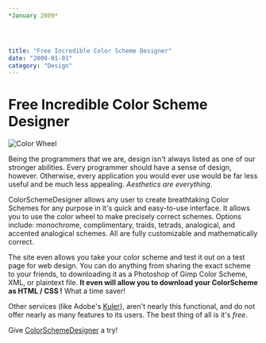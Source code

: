 ```yaml
---
*January 2009*




title: "Free Incredible Color Scheme Designer"
date: "2009-01-01"
category: "Design"
---
```


# Free Incredible Color Scheme Designer

![Color Wheel](http://www.programmerfish.com/wp-content/uploads/2009/03/color-wheel.png)

Being the programmers that we are, design isn't always listed as one of our stronger abilities. Every programmer should have a sense of design, however. Otherwise, every application you would ever use would be far less useful and be much less appealing. *Aesthetics are everything*.

 ColorSchemeDesigner allows any user to create breathtaking Color Schemes for any purpose in it's quick and easy-to-use interface. It allows you to use the color wheel to make precisely correct schemes. Options include: monochrome, complimentary, traids, tetrads, analogical, and accented analogical schemes. All are fully customizable and mathematically correct.

The site even allows you take your color scheme and test it out on a test page for web design. You can do anything from sharing the exact scheme to your friends, to downloading it as a Photoshop of Gimp Color Scheme, XML, or plaintext file. **It even will allow you to download your ColorScheme as HTML / CSS !** What a time saver!

 Other services (like Adobe's [Kuler](http://kuler.adobe.com/)), aren't nearly this functional, and do not offer nearly as many features to its users. The best thing of all is it's *free*.

 Give [ColorSchemeDesigner](http://colorschemedesigner.com "Amazing Color Scheme Designer!") a try!
